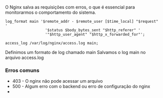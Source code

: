O Nginx salva as requisições com erros, o que é essencial para monitorarmos o comportamento do sistema.

```nginx
log_format main '$remote_addr - $remote_user [$time_local] "$request" '  
                  '$status $body_bytes_sent "$http_referer" '  
                  '"$http_user_agent" "$http_x_forwarded_for"';  
  
access_log /var/log/nginx/access.log main;
```

Definimos um formato de log chamado main
Salvamos o log main no arquivo access.log

### Erros comuns
- 403 - O nginx não pode acessar um arquivo
- 500 - Algum erro com o backend ou erro de configuração do nginx
- 